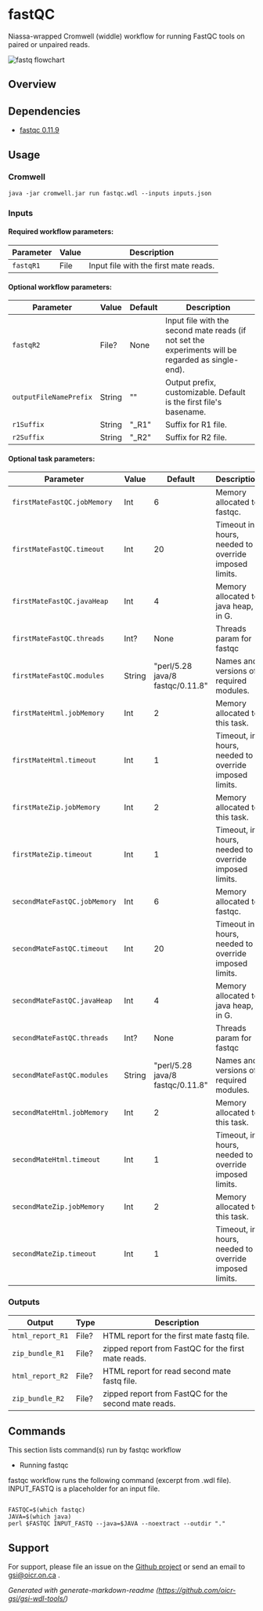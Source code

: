 # fastQC

Niassa-wrapped Cromwell (widdle) workflow for running FastQC tools on paired or unpaired reads.

![fastq flowchart](docs/fastqc-wf.png)
## Overview

## Dependencies

* [fastqc 0.11.9](https://www.bioinformatics.babraham.ac.uk/projects/fastqc/)


## Usage

### Cromwell
```
java -jar cromwell.jar run fastqc.wdl --inputs inputs.json
```

### Inputs

#### Required workflow parameters:
Parameter|Value|Description
---|---|---
`fastqR1`|File|Input file with the first mate reads.


#### Optional workflow parameters:
Parameter|Value|Default|Description
---|---|---|---
`fastqR2`|File?|None| Input file with the second mate reads (if not set the experiments will be regarded as single-end).
`outputFileNamePrefix`|String|""|Output prefix, customizable. Default is the first file's basename.
`r1Suffix`|String|"_R1"|Suffix for R1 file.
`r2Suffix`|String|"_R2"|Suffix for R2 file.


#### Optional task parameters:
Parameter|Value|Default|Description
---|---|---|---
`firstMateFastQC.jobMemory`|Int|6|Memory allocated to fastqc.
`firstMateFastQC.timeout`|Int|20|Timeout in hours, needed to override imposed limits.
`firstMateFastQC.javaHeap`|Int|4|Memory allocated to java heap, in G.
`firstMateFastQC.threads`|Int?|None|Threads param for fastqc
`firstMateFastQC.modules`|String|"perl/5.28 java/8 fastqc/0.11.8"|Names and versions of required modules.
`firstMateHtml.jobMemory`|Int|2|Memory allocated to this task.
`firstMateHtml.timeout`|Int|1|Timeout, in hours, needed to override imposed limits.
`firstMateZip.jobMemory`|Int|2|Memory allocated to this task.
`firstMateZip.timeout`|Int|1|Timeout, in hours, needed to override imposed limits.
`secondMateFastQC.jobMemory`|Int|6|Memory allocated to fastqc.
`secondMateFastQC.timeout`|Int|20|Timeout in hours, needed to override imposed limits.
`secondMateFastQC.javaHeap`|Int|4|Memory allocated to java heap, in G.
`secondMateFastQC.threads`|Int?|None|Threads param for fastqc
`secondMateFastQC.modules`|String|"perl/5.28 java/8 fastqc/0.11.8"|Names and versions of required modules.
`secondMateHtml.jobMemory`|Int|2|Memory allocated to this task.
`secondMateHtml.timeout`|Int|1|Timeout, in hours, needed to override imposed limits.
`secondMateZip.jobMemory`|Int|2|Memory allocated to this task.
`secondMateZip.timeout`|Int|1|Timeout, in hours, needed to override imposed limits.


### Outputs

Output | Type | Description
---|---|---
`html_report_R1`|File?|HTML report for the first mate fastq file.
`zip_bundle_R1`|File?|zipped report from FastQC for the first mate reads.
`html_report_R2`|File?|HTML report for read second mate fastq file.
`zip_bundle_R2`|File?|zipped report from FastQC for the second mate reads.


## Commands
 
 This section lists command(s) run by fastqc workflow
 
 * Running fastqc
 
 fastqc workflow runs the following command (excerpt from .wdl file). INPUT_FASTQ is a placeholder for an input file.
 
 ```
 
 FASTQC=$(which fastqc)
 JAVA=$(which java)
 perl $FASTQC INPUT_FASTQ --java=$JAVA --noextract --outdir "."
 
 ```
 
 ## Support

For support, please file an issue on the [Github project](https://github.com/oicr-gsi) or send an email to gsi@oicr.on.ca .

_Generated with generate-markdown-readme (https://github.com/oicr-gsi/gsi-wdl-tools/)_
